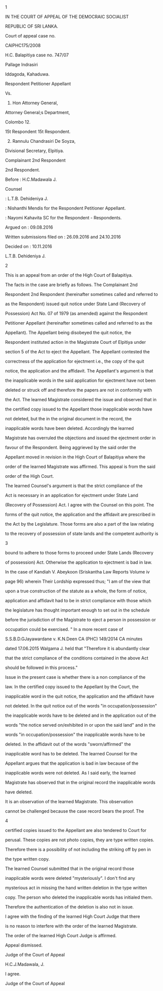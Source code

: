 1

IN THE COURT OF APPEAL OF THE DEMOCRAIC SOCIALIST

REPUBLIC OF SRI LANKA.

Court of appeal case no.

CAIPHC175/2008

H.C. Balapitiya case no. 747/07

Pallage Indrasiri

Iddagoda, Kahaduwa.

Respondent Petitioner Appellant

Vs.

1. Hon Attorney General,

Attorney General;s Department,

Colombo 12.

15t Respondent 15t Respondent.

2. Rannulu Chandrasiri De Soyza,

Divisional Secretary, Elpitiya.

Complainant 2nd Respondent

2nd Respondent.

Before : H.C.Madawala J.

Counsel

: L.T.B. Dehideniya J.

: Nishanthi Mendis for the Respondent Petitioner Appellant.

: Nayomi Kahavita SC for the Respondent - Respondents.

Argued on : 09.08.2016

Written submissions filed on : 26.09.2016 and 24.10.2016

Decided on : 10.11.2016

L.T.B. Dehideniya J.

2

This is an appeal from an order of the High Court of Balapitiya.

The facts in the case are briefly as follows. The Complainant 2nd

Respondent 2nd Respondent (hereinafter sometimes called and referred to

as the Respondent) issued quit notice under State Land (Recovery of

Possession) Act No. 07 of 1979 (as amended) against the Respondent

Petitioner Appellant (hereinafter sometimes called and referred to as the

Appellant). The Appellant being disobeyed the quit notice, the

Respondent instituted action in the Magistrate Court of Elpitiya under

section 5 of the Act to eject the Appellant. The Appellant contested the

correctness of the application for ejectment i.e., the copy of the quit

notice, the application and the affidavit. The Appellant's argument is that

the inapplicable words in the said application for ejectment have not been

deleted or struck off and therefore the papers are not in conformity with

the Act. The learned Magistrate considered the issue and observed that in

the certified copy issued to the Appellant those inapplicable words have

not deleted, but the in the original document in the record, the

inapplicable words have been deleted. Accordingly the learned

Magistrate has overruled the objections and issued the ejectment order in

favour of the Respondent. Being aggrieved by the said order the

Appellant moved in revision in the High Court of Balapitiya where the

order of the learned Magistrate was affirmed. This appeal is from the said

order of the High Court.

The learned Counsel's argument is that the strict compliance of the

Act is necessary in an application for ejectment under State Land

(Recovery of Possession) Act. I agree with the Counsel on this point. The

forms of the quit notice, the application and the affidavit are prescribed in

the Act by the Legislature. Those forms are also a part of the law relating

to the recovery of possession of state lands and the competent authority is

3

bound to adhere to those forms to proceed under State Lands (Recovery

of possession) Act. Otherwise the application to ejectment is bad in law.

In the case of Kandiah V. Abeykoon (Sriskantha Law Reports Volume iv

page 96) wherein Their Lordship expressed thus; "I am of the view that

upon a true construction of the statute as a whole, the form of notice,

application and affidavit had to be in strict compliance with those which

the legislature has thought important enough to set out in the schedule

before the jurisdiction of the Magistrate to eject a person in possession or

occupation could be exercised. " In a more recent case of

S.S.B.D.GJayawardane v. K.N.Deen CA (PHC) 149/2014 CA minutes

dated 17.06.2015 Walgama J. held that "Therefore it is abundantly clear

that the strict compliance of the conditions contained in the above Act

should be followed in this process."

Issue in the present case is whether there is a non compliance of the

law. In the certified copy issued to the Appellant by the Court, the

inapplicable word in the quit notice, the application and the affidavit have

not deleted. In the quit notice out of the words "in occupation/possession"

the inapplicable words have to be deleted and in the application out of the

words "the notice served on/exhibited in or upon the said land" and in the

words "in occupation/possession" the inapplicable words have to be

deleted. In the affidavit out of the words "sworn/affirmed" the

inapplicable word has to be deleted. The learned Counsel for the

Appellant argues that the application is bad in law because of the

inapplicable words were not deleted. As I said early, the learned

Magistrate has observed that in the original record the inapplicable words

have deleted.

It is an observation of the learned Magistrate. This observation

cannot be challenged because the case record bears the proof. The

4

certified copies issued to the Appellant are also tendered to Court for

perusal. These copies are not photo copies, they are type written copies.

Therefore there is a possibility of not including the striking off by pen in

the type written copy.

The learned Counsel submitted that in the original record those

inapplicable words were deleted "mysteriously". I don't find any

mysterious act in missing the hand written deletion in the type written

copy. The person who deleted the inapplicable words has initialed them.

Therefore the authentication of the deletion is also not in issue.

I agree with the finding of the learned High Court Judge that there

is no reason to interfere with the order of the learned Magistrate.

The order of the learned High Court Judge is affirmed.

Appeal dismissed.

Judge of the Court of Appeal

H.C.J.Madawala, J.

I agree.

Judge of the Court of Appeal